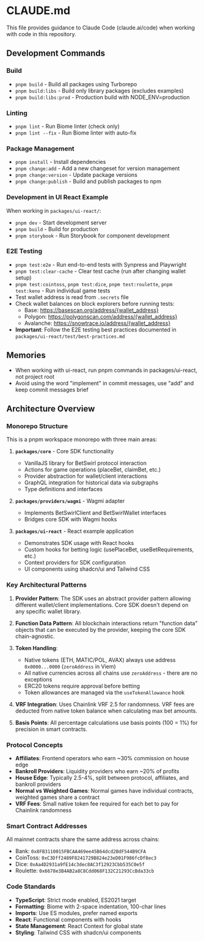 # CLAUDE.md

This file provides guidance to Claude Code (claude.ai/code) when working with code in this repository.

## Development Commands

### Build
- `pnpm build` - Build all packages using Turborepo
- `pnpm build:libs` - Build only library packages (excludes examples)
- `pnpm build:libs:prod` - Production build with NODE_ENV=production

### Linting
- `pnpm lint` - Run Biome linter (check only)
- `pnpm lint --fix` - Run Biome linter with auto-fix

### Package Management
- `pnpm install` - Install dependencies
- `pnpm change:add` - Add a new changeset for version management
- `pnpm change:version` - Update package versions
- `pnpm change:publish` - Build and publish packages to npm

### Development in UI React Example
When working in `packages/ui-react/`:
- `pnpm dev` - Start development server
- `pnpm build` - Build for production
- `pnpm storybook` - Run Storybook for component development

### E2E Testing
- `pnpm test:e2e` - Run end-to-end tests with Synpress and Playwright
- `pnpm test:clear-cache` - Clear test cache (run after changing wallet setup)
- `pnpm test:cointoss`, `pnpm test:dice`, `pnpm test:roulette`, `pnpm test:keno` - Run individual game tests
- Test wallet address is read from `.secrets` file
- Check wallet balances on block explorers before running tests:
  - Base: https://basescan.org/address/{wallet_address}
  - Polygon: https://polygonscan.com/address/{wallet_address}
  - Avalanche: https://snowtrace.io/address/{wallet_address}
- **Important**: Follow the E2E testing best practices documented in `packages/ui-react/test/best-practices.md`

## Memories
- When working with ui-react, run pnpm commands in packages/ui-react, not project root
- Avoid using the word "implement" in commit messages, use "add" and keep commit messages brief

## Architecture Overview

### Monorepo Structure
This is a pnpm workspace monorepo with three main areas:

1. **`packages/core`** - Core SDK functionality
   - VanillaJS library for BetSwirl protocol interaction
   - Actions for game operations (placeBet, claimBet, etc.)
   - Provider abstraction for wallet/client interactions
   - GraphQL integration for historical data via subgraphs
   - Type definitions and interfaces

2. **`packages/providers/wagmi`** - Wagmi adapter
   - Implements BetSwirlClient and BetSwirlWallet interfaces
   - Bridges core SDK with Wagmi hooks

3. **`packages/ui-react`** - React example application
   - Demonstrates SDK usage with React hooks
   - Custom hooks for betting logic (usePlaceBet, useBetRequirements, etc.)
   - Context providers for SDK configuration
   - UI components using shadcn/ui and Tailwind CSS

### Key Architectural Patterns

1. **Provider Pattern**: The SDK uses an abstract provider pattern allowing different wallet/client implementations. Core SDK doesn't depend on any specific wallet library.

2. **Function Data Pattern**: All blockchain interactions return "function data" objects that can be executed by the provider, keeping the core SDK chain-agnostic.

3. **Token Handling**: 
   - Native tokens (ETH, MATIC/POL, AVAX) always use address `0x0000...0000` (`zeroAddress` in Viem)
   - All native currencies across all chains use `zeroAddress` - there are no exceptions
   - ERC20 tokens require approval before betting
   - Token allowances are managed via the `useTokenAllowance` hook

4. **VRF Integration**: Uses Chainlink VRF 2.5 for randomness. VRF fees are deducted from native token balance when calculating max bet amounts.

5. **Basis Points**: All percentage calculations use basis points (100 = 1%) for precision in smart contracts.

### Protocol Concepts

- **Affiliates**: Frontend operators who earn ~30% commission on house edge
- **Bankroll Providers**: Liquidity providers who earn ~20% of profits
- **House Edge**: Typically 2.5-4%, split between protocol, affiliates, and bankroll providers
- **Normal vs Weighted Games**: Normal games have individual contracts, weighted games share a contract
- **VRF Fees**: Small native token fee required for each bet to pay for Chainlink randomness

### Smart Contract Addresses
All mainnet contracts share the same address across chains:
- Bank: `0x8FB3110015FBCAA469ee45B64dcd2BdF544B9CFA`
- CoinToss: `0xC3Dff2489F8241729B824e23eD01F986fcDf8ec3`
- Dice: `0xAa4D2931a9fE14c3dec8AC3f12923Cbb535C0e5f`
- Roulette: `0x6678e3B4AB2a8C8Cdd068F132C21293CcBda33cb`

### Code Standards

- **TypeScript**: Strict mode enabled, ES2021 target
- **Formatting**: Biome with 2-space indentation, 100-char lines
- **Imports**: Use ES modules, prefer named exports
- **React**: Functional components with hooks
- **State Management**: React Context for global state
- **Styling**: Tailwind CSS with shadcn/ui components
